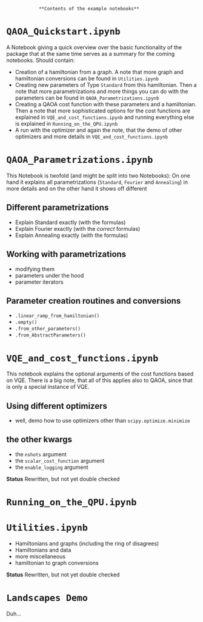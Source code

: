 
                **Contents of the example notebooks**

# `QAOA_Quickstart.ipynb`
A Notebook giving a quick overview over the basic functionality of the package that at the same time serves as a summary for the coming notebooks. Should contain:

 - Creation of a hamiltonian from a graph. A note that more graph and
   hamiltonian conversions can be found in `Utilities.ipynb`
 - Creating new parameters of Type `Standard` from this hamiltonian. Then a
   note that more parametrizations and more things you can do with the
   parameters can be found in `QAOA_Parametrizations.ipynb`
 - Creating a QAOA cost function with these parameters and a hamiltonian. Then
   a note that more sophisticated options for the cost functions are explained
   in `VQE_and_cost_functions.ipynb` and running everything else is explained
   in `Running_on_the_QPU.ipynb`
 - A run with the optimizer and again the note, that the demo of other
   optimizers and more details in `VQE_and_cost_functions.ipynb`


# `QAOA_Parametrizations.ipynb`
This Notebook is twofold (and might be split into two Notebooks): On one hand it explains all parametrizations (`Standard`, `Fourier` and `Annealing`) in more details and on the other hand it shows off different 

## Different parametrizations
 - Explain Standard exactly (with the formulas)
 - Explain Fourier exactly (with the _correct_ formulas)
 - Explain Annealing exactly (with the formulas)

## Working with parametrizations
 - modifying them
 - parameters under the hood
 - parameter iterators

## Parameter creation routines and conversions
 - `.linear_ramp_from_hamiltonian()`
 - `.empty()`
 - `.from_other_parameters()`
 - `.from_AbstractParameters()`

# `VQE_and_cost_functions.ipynb`
This notebook explains the optional arguments of the cost functions based on
VQE. There is a big note, that all of this applies also to QAOA, since that is
only a special instance of VQE.

## Using different optimizers
 - well, demo how to use optimizers other than `scipy.optimize.minimize`

## the other kwargs
 - the `nshots` argument
 - the `scalar_cost_function` argument
 - the `enable_logging` argument

**Status**
Rewritten, but not yet double checked

# `Running_on_the_QPU.ipynb`
 

# `Utilities.ipynb`
 - Hamiltonians and graphs (including the ring of disagrees)
 - Hamiltonians and data
 - more miscellaneous
 - hamiltonian to graph conversions

**Status**
Rewritten, but not yet double checked
 
# `Landscapes Demo`
Duh...
